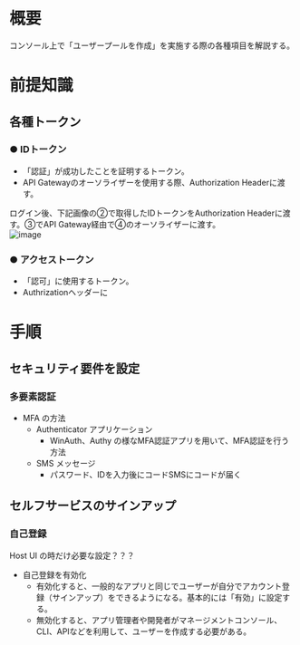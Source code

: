 # 概要
コンソール上で「ユーザープールを作成」を実施する際の各種項目を解説する。

# 前提知識
## 各種トークン
### ● IDトークン
- 「認証」が成功したことを証明するトークン。
- API Gatewayのオーソライザーを使用する際、Authorization Headerに渡す。  

ログイン後、下記画像の②で取得したIDトークンをAuthorization Headerに渡す。③でAPI Gateway経由で④のオーソライザーに渡す。  
![image](https://github.com/adgjmptwgw/aws-practice/assets/66456130/28699ec9-2367-43fb-895a-d6cc18ad5d8e)


### ● アクセストークン
- 「認可」に使用するトークン。
- Authrizationヘッダーに

# 手順

## セキュリティ要件を設定
### 多要素認証
- MFA の方法
  - Authenticator アプリケーション
    - WinAuth、Authy の様なMFA認証アプリを用いて、MFA認証を行う方法
  - SMS メッセージ
    - パスワード、IDを入力後にコードSMSにコードが届く

## セルフサービスのサインアップ
### 自己登録
Host UI の時だけ必要な設定？？？  
- 自己登録を有効化
  - 有効化すると、一般的なアプリと同じでユーザーが自分でアカウント登録（サインアップ）をできるようになる。基本的には「有効」に設定する。
  - 無効化すると、アプリ管理者や開発者がマネージメントコンソール、CLI、APIなどを利用して、ユーザーを作成する必要がある。
